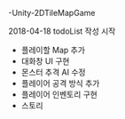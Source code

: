 -Unity-2DTileMapGame

2018-04-18 todoList 작성 시작
- 플레이할 Map 추가
- 대화창 UI 구현
- 몬스터 추격 AI 수정
- 플레이어 공격 방식 추가
- 플레이어 인벤토리 구현
- 스토리
